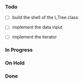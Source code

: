 ### Todo

- [ ] build the shell of the I_Tree class
- [ ] implement the data input
- [ ] implement the iterator



### In Progress



### On Hold



### Done




